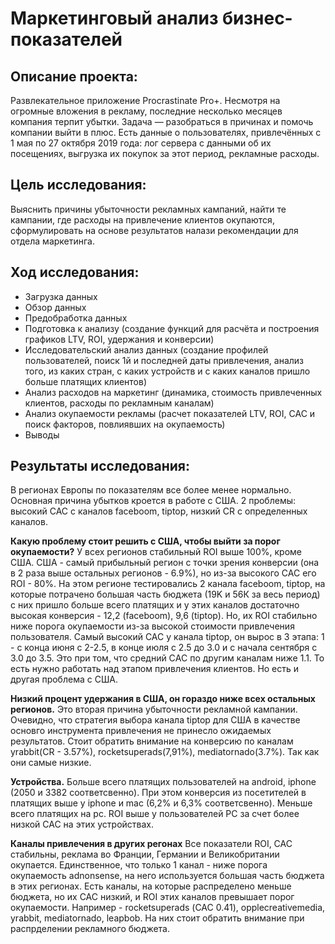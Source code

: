 # Маркетинговый анализ бизнес-показателей
## Описание проекта:
Развлекательное приложение Procrastinate Pro+. Несмотря на огромные вложения в рекламу, последние несколько месяцев компания терпит убытки. Задача — разобраться в причинах и помочь компании выйти в плюс.
Есть данные о пользователях, привлечённых с 1 мая по 27 октября 2019 года: лог сервера с данными об их посещениях, выгрузка их покупок за этот период, рекламные расходы.
## Цель исследования: 
Выяснить причины убыточности рекламных кампаний, найти те кампании, где расходы на привлечение клиентов окупаются, сформулировать на основе результатов налази рекомендации для отдела маркетинга. 
## Ход исследования:
- Загрузка данных
- Обзор данных
- Предобработка данных
- Подготовка к анализу (создание функций для расчёта и построения графиков LTV, ROI, удержания и конверсии)
- Исследовательский анализ данных (создание профилей пользователей, поиск 1й и последней даты привлечения, анализ того, из каких стран, с каких устройств и с каких каналов пришло больше платящих клиентов)
- Анализ расходов на маркетинг (динамика, стоимость привлеченных клиентов, расходы по рекламным каналам)
- Анализ окупаемости рекламы (расчет показателей LTV, ROI, CAC и поиск факторов, повлиявших на окупаемость)
- Выводы
## Результаты исследования:

В регионах Европы по показателям все более менее нормально. Основная причина убытков кроется в работе с США. 2 проблемы: высокий САС c каналов faceboom, tiptop, низкий CR c определенных каналов.

**Какую проблему стоит решить с США, чтобы выйти за порог окупаемости?**
У всех регионов стабильный ROI выше 100%, кроме США. США - самый прибыльный регион с точки зрения конверсии (она в 2 раза выше остальных регионов - 6.9%), но из-за высокого CAC его ROI - 80%. 
На этом регионе тестировались 2 канала faceboom, tiptop, на которые потрачено большая часть бюджета (19K и 56К за весь период) с них пришло больше всего платящих и у этих каналов достаточно высокая конверсия - 12,2 (faceboom), 9,6 (tiptop). Но, их ROI стабильно ниже порога окупаемости из-за высокой стоимости привлечения пользователя. Самый высокий CAC у канала tiptop, он вырос в 3 этапа: 1 - с конца июня с 2-2.5, в конце июля с 2.5 до 3.0 и с начала сентября с 3.0 до 3.5. Это при том, что средний СAC по другим каналам ниже 1.1. То есть нужно работать над этапом привлечения клиентов. Но есть и другая проблема с США.

**Низкий процент удержания в США, он гораздо ниже всех остальных регионов.**
Это вторая причина убыточности рекламной кампании. Очевидно, что стратегия выбора канала tiptop для США в качестве основго инструмента привлечения не принесло ожидаемых результатов. Стоит обратить внимание на конверсию по каналам yrabbit(CR - 3.57%), rocketsuperads(7,91%), mediatornado(3.7%). Так как они самые низкие.

**Устройства.**
Больше всего платящих пользователей на android, iphone (2050 и 3382 соответсвенно). При этом конверсия из посетителей в платящих выше у iphone и mac (6,2% и 6,3% соответсвенно). Меньше всего платящих на pc. ROI выше у пользователей PC за счет более низкой CAC на этих устройствах.

**Каналы привлечения в других регонах**
Все показатели ROI, CAC стабильны, реклама во Франции, Германии и Великобритании окупается. Единственное, что только 1 канал - ниже порога окупаемость adnonsense, на него используется большая часть бюджета в этих регионах. Есть каналы, на которые распределено меньше бюджета, но их CAC низкий, и ROI этих каналов превышает порог окупаемости. Например - rocketsuperads (САС 0.41), opplecreativemedia, yrabbit, mediatornado, leapbob. На них стоит обратить внимание при распрделении рекламного бюджета.
